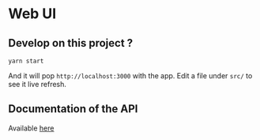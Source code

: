 # Web UI

## Develop on this project ?

```
yarn start
```

And it will pop `http://localhost:3000` with the app. Edit a file under `src/` to see it live refresh.


## Documentation of the API

Available [here](https://montessori-ressources-api.herokuapp.com/api-docs/)
